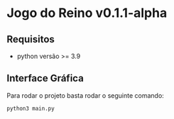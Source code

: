 # Jogo do Reino v0.1.1-alpha

## Requisitos
- python versão >= 3.9

## Interface Gráfica
Para rodar o projeto basta rodar o seguinte comando:
```bash
python3 main.py
```
